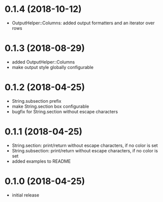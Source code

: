 0.1.4 (2018-10-12)
==================

- OutputHelper::Columns: added output formatters and an iterator over rows

0.1.3 (2018-08-29)
==================

- added OutputHelper::Columns
- make output style globally configurable

0.1.2 (2018-04-25)
==================

- String.subsection prefix
- make String.section box configurable
- bugfix for String.section without escape characters

0.1.1 (2018-04-25)
==================

- String.section: print/return without escape characters, if no color is set
- String.subsection: print/return without escape characters, if no color is set
- added examples to README

0.1.0 (2018-04-25)
==================

- initial release
